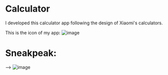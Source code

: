 # Calculator

I developed this calculator app following the design of Xiaomi's calculators.

This is the icon of my app:
                              ![image](https://github.com/user-attachments/assets/96438cb2-1764-4711-ae2d-a5a954e0830c)


# Sneakpeak: 


-->              ![image](https://github.com/user-attachments/assets/d8c5187d-ce09-4589-a087-6c48c60eb87b)


